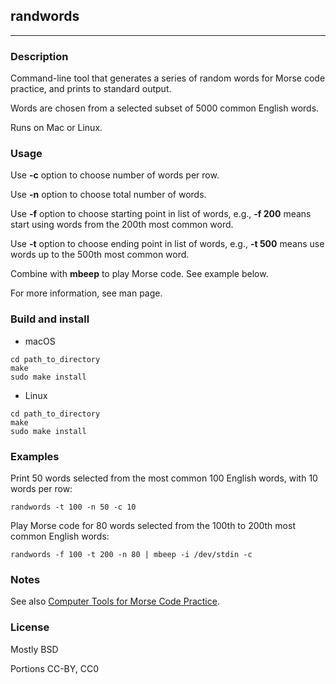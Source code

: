 ## randwords

---

### Description

Command-line tool that generates a series of random words for Morse code practice, and prints to standard output.

Words are chosen from a selected subset of 5000 common English words.

Runs on Mac or Linux.

### Usage

Use **-c** option to choose number of words per row.

Use **-n** option to choose total number of words.

Use **-f** option to choose starting point in list of words, e.g., **-f 200** means start using words from the 200th most common word.

Use **-t** option to choose ending point in list of words, e.g., **-t 500** means use words up to the 500th most common word.

Combine with **mbeep** to play Morse code. See example below.

For more information, see man page.

### Build and install

* macOS

```
cd path_to_directory
make
sudo make install
```

* Linux

```
cd path_to_directory
make
sudo make install
```

### Examples

Print 50 words selected from the most common 100 English words, with 10 words per row:

```
randwords -t 100 -n 50 -c 10
```

Play Morse code for 80 words selected from the 100th to 200th most common English words:

```
randwords -f 100 -t 200 -n 80 | mbeep -i /dev/stdin -c
```

### Notes

See also [Computer Tools for Morse Code Practice](https://7402.org/blog/2018/computer-tools-for-morse-code-practice.html).

### License

Mostly BSD

Portions CC-BY, CC0
